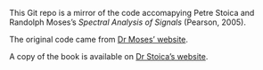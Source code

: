 This Git repo is a mirror of the code accomapying Petre Stoica and Randolph Moses’s *Spectral Analysis of Signals* (Pearson, 2005).

The original code came from [Dr Moses’ website](http://www2.ece.ohio-state.edu/~randy/SAtext/).

A copy of the book is available on [Dr Stoica’s website](http://user.it.uu.se/~ps/SAS-new.pdf).
